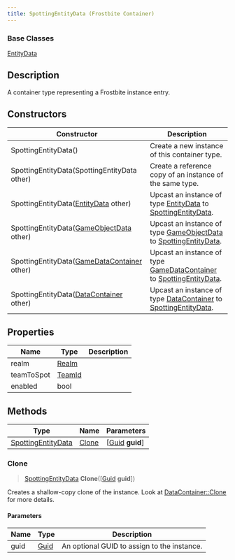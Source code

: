 ```yaml
---
title: SpottingEntityData (Frostbite Container)
---
```

### Base Classes

[EntityData](EntityData)

## Description

A container type representing a Frostbite instance entry.

## Constructors

| Constructor                                                                   | Description                                                                                                                 |
| ----------------------------------------------------------------------------- | --------------------------------------------------------------------------------------------------------------------------- |
| SpottingEntityData()                                                          | Create a new instance of this container type.                                                                               |
| SpottingEntityData(SpottingEntityData other)                                  | Create a reference copy of an instance of the same type.                                                                    |
| SpottingEntityData([EntityData](EntityData) other)                            | Upcast an instance of type [EntityData](EntityData) to [SpottingEntityData](SpottingEntityData).                            |
| SpottingEntityData([GameObjectData](GameObjectData) other)                    | Upcast an instance of type [GameObjectData](GameObjectData) to [SpottingEntityData](SpottingEntityData).                    |
| SpottingEntityData([GameDataContainer](GameDataContainer) other)              | Upcast an instance of type [GameDataContainer](GameDataContainer) to [SpottingEntityData](SpottingEntityData).              |
| SpottingEntityData([DataContainer](/vext/ref/cls/shr/datacontainer) other) | Upcast an instance of type [DataContainer](/vext/ref/cls/shr/datacontainer) to [SpottingEntityData](SpottingEntityData). |

## Properties

| Name       | Type             | Description |
| ---------- | ---------------- | ----------- |
| realm      | [Realm](Realm)   |             |
| teamToSpot | [TeamId](TeamId) |             |
| enabled    | bool             |             |

## Methods

| Type                                     | Name            | Parameters                                     |
| ---------------------------------------- | --------------- | ---------------------------------------------- |
| [SpottingEntityData](SpottingEntityData) | [Clone](#clone) | \[[Guid](/vext/ref/cls/shr/guid) **guid**\] |

### Clone

> [SpottingEntityData](SpottingEntityData) **Clone**(\[[Guid](/vext/ref/cls/shr/guid) **guid**\])

Creates a shallow-copy clone of the instance. Look at [DataContainer::Clone](/vext/ref/cls/shr/datacontainer#clone) for more details.

#### Parameters

| Name | Type         | Description                                 |
| ---- | ------------ | ------------------------------------------- |
| guid | [Guid](Guid) | An optional GUID to assign to the instance. |
